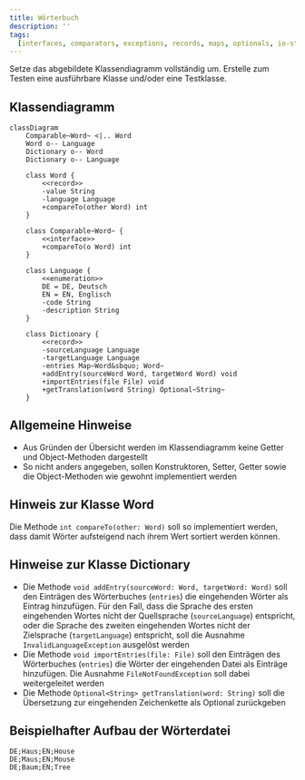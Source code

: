 ```yaml
---
title: Wörterbuch
description: ''
tags:
  [interfaces, comparators, exceptions, records, maps, optionals, io-streams]
---
```


Setze das abgebildete Klassendiagramm vollständig um. Erstelle zum Testen eine
ausführbare Klasse und/oder eine Testklasse.

## Klassendiagramm

```mermaid
classDiagram
    Comparable~Word~ <|.. Word
    Word o-- Language
    Dictionary o-- Word
    Dictionary o-- Language

    class Word {
        <<record>>
        -value String
        -language Language
        +compareTo(other Word) int
    }

    class Comparable~Word~ {
        <<interface>>
        +compareTo(o Word) int
    }

    class Language {
        <<enumeration>>
        DE = DE, Deutsch
        EN = EN, Englisch
        -code String
        -description String
    }

    class Dictionary {
        <<record>>
        -sourceLanguage Language
        -targetLanguage Language
        -entries Map~Word&sbquo; Word~
        +addEntry(sourceWord Word, targetWord Word) void
        +importEntries(file File) void
        +getTranslation(word String) Optional~String~
    }
```

## Allgemeine Hinweise

- Aus Gründen der Übersicht werden im Klassendiagramm keine Getter und
  Object-Methoden dargestellt
- So nicht anders angegeben, sollen Konstruktoren, Setter, Getter sowie die
  Object-Methoden wie gewohnt implementiert werden

## Hinweis zur Klasse Word

Die Methode `int compareTo(other: Word)` soll so implementiert werden, dass
damit Wörter aufsteigend nach ihrem Wert sortiert werden können.

## Hinweise zur Klasse Dictionary

- Die Methode `void addEntry(sourceWord: Word, targetWord: Word)` soll den
  Einträgen des Wörterbuches (`entries`) die eingehenden Wörter als Eintrag
  hinzufügen. Für den Fall, dass die Sprache des ersten eingehenden Wortes nicht
  der Quellsprache (`sourceLanguage`) entspricht, oder die Sprache des zweiten
  eingehenden Wortes nicht der Zielsprache (`targetLanguage`) entspricht, soll
  die Ausnahme `InvalidLanguageException` ausgelöst werden
- Die Methode `void importEntries(file: File)` soll den Einträgen des
  Wörterbuches (`entries`) die Wörter der eingehenden Datei als Einträge
  hinzufügen. Die Ausnahme `FileNotFoundException` soll dabei weitergeleitet
  werden
- Die Methode `Optional<String> getTranslation(word: String)` soll die
  Übersetzung zur eingehenden Zeichenkette als Optional zurückgeben

## Beispielhafter Aufbau der Wörterdatei

```
DE;Haus;EN;House
DE;Maus;EN;Mouse
DE;Baum;EN;Tree
```
